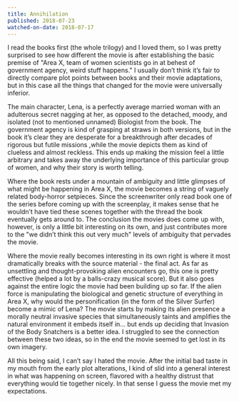 ```yaml
---
title: Annihilation
published: 2018-07-23
watched-on-date: 2018-07-17
---
```


I read the books first (the whole trilogy) and I loved them, so I was pretty surprised to see how different the movie is after establishing the basic premise of "Area X, team of women scientists go in at behest of government agency, weird stuff happens." I usually don’t think it’s fair to directly compare plot points between books and their movie adaptations, but in this case all the things that changed for the movie were universally inferior.

The main character, Lena, is a perfectly average married woman with an adulterous secret nagging at her, as opposed to the detached, moody, and isolated (not to mentioned unnamed) Biologist from the book. The government agency is kind of grasping at straws in both versions, but in the book it’s clear they are desperate for a breakthrough after decades of rigorous but futile missions ,while the movie depicts them as kind of clueless and almost reckless. This ends up making the mission feel a little arbitrary and takes away the underlying importance of this particular group of women, and why their story is worth telling.

Where the book rests under a mountain of ambiguity and little glimpses of what might be happening in Area X, the movie becomes a string of vaguely related body-horror setpieces. Since the screenwriter only read book one of the series before coming up with the screenplay, it makes sense that he wouldn’t have tied these scenes together with the thread the book eventually gets around to. The conclusion the movies does come up with, however, is only a little bit interesting on its own, and just contributes more to the "we didn’t think this out very much" levels of ambiguity that pervades the movie.

Where the movie really becomes interesting in its own right is where it most dramatically breaks with the source material - the final act. As far as unsettling and thought-provoking alien encounters go, this one is pretty effective (helped a lot by a balls-crazy musical score). But it also goes against the entire logic the movie had been building up so far. If the alien force is manipulating the biological and genetic structure of everything in Area X, why would the personification (in the form of the Silver Surfer) become a mimic of Lena? The movie starts by making its alien presence a morally neutral invasive species that simultaneously taints and amplifies the natural environment it embeds itself in... but ends up deciding that Invasion of the Body Snatchers is a better idea. I struggled to see the connection between these two ideas, so in the end the movie seemed to get lost in its own imagery.

All this being said, I can’t say I hated the movie. After the initial bad taste in my mouth from the early plot alterations, I kind of slid into a general interest in what was happening on screen, flavored with a healthy distrust that everything would tie together nicely. In that sense I guess the movie met my expectations.

